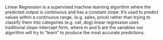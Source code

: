 Linear Regression is a supervised machine learning algorithm where the predicted output is continuous and has a constant slope. It’s used to predict values within a continuous range, (e.g. sales, price) rather than trying to classify them into categories (e.g. cat, dog).linear regression uses traditional slope-intercept form, where m and b are the variables our algorithm will try to “learn” to produce the most accurate predictions.
